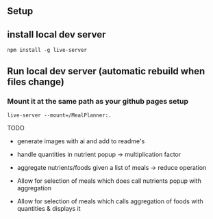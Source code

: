 
## Setup




## install local dev server

```
npm install -g live-server
```

## Run local dev server (automatic rebuild when files change)
### Mount it at the same path as your github pages setup
```
live-server --mount=/MealPlanner:.
```


TODO
- generate images with ai and add to readme's

- handle quantities in nutrient popup -> multiplication factor

- aggregate nutrients/foods given a list of meals -> reduce operation
- Allow for selection of meals which does call nutrients popup with aggregation 
- Allow for selection of meals which calls aggregation of foods with quantities & displays it
